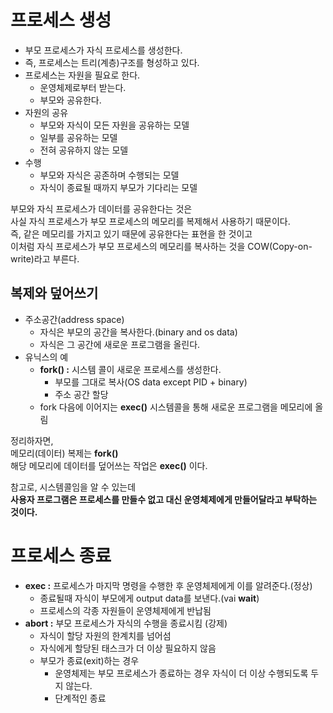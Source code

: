 # 프로세스 생성 
* 부모 프로세스가 자식 프로세스를 생성한다.     
* 즉, 프로세스는 트리(계층)구조를 형성하고 있다.  
* 프로세스는 자원을 필요로 한다.  
    * 운영체제로부터 받는다.   
    * 부모와 공유한다.  
* 자원의 공유
    * 부모와 자식이 모든 자원을 공유하는 모델 
    * 일부를 공유하는 모델
    * 전혀 공유하지 않는 모델 
* 수행
    * 부모와 자식은 공존하며 수행되는 모델     
    * 자식이 종료될 때까지 부모가 기다리는 모델     
        
부모와 자식 프로세스가 데이터를 공유한다는 것은          
사실 자식 프로세스가 부모 프로세스의 메모리를 복제해서 사용하기 때문이다.            
즉, 같은 메모리를 가지고 있기 때문에 공유한다는 표현을 한 것이고       
이처럼 자식 프로세스가 부모 프로세스의 메모리를 복사하는 것을 COW(Copy-on-write)라고 부른다.     
   
## 복제와 덮어쓰기  

* 주소공간(address space)   
    * 자식은 부모의 공간을 복사한다.(binary and os data)        
    * 자식은 그 공간에 새로운 프로그램을 올린다.      
* 유닉스의 예  
    * **fork() :** 시스템 콜이 새로운 프로세스를 생성한다.  
        * 부모를 그대로 복사(OS data except PID + binary)  
        * 주소 공간 할당 
    * fork 다음에 이어지는 **exec()** 시스템콜을 통해 새로운 프로그램을 메모리에 올림  
 
정리하자면,     
메모리(데이터) 복제는 **fork()**    
해당 메모리에 데이터를 덮어쓰는 작업은 **exec()** 이다.      
  
참고로, 시스템콜임을 알 수 있는데       
**사용자 프로그램은 프로세스를 만들수 없고 대신 운영체제에게 만들어달라고 부탁하는 것이다.**      

# 프로세스 종료  
* **exec :** 프로세스가 마지막 명령을 수행한 후 운영체제에게 이를 알려준다.(정상)      
    * 종료될때 자식이 부모에게 output data를 보낸다.(vai **wait**)     
    * 프로세스의 각종 자원들이 운영체제에게 반납됨   
* **abort :** 부모 프로세스가 자식의 수행을 종료시킴 (강제)   
    * 자식이 할당 자원의 한계치를 넘어섬   
    * 자식에게 할당된 태스크가 더 이상 필요하지 않음   
    * 부모가 종료(exit)하는 경우    
        * 운영체제는 부모 프로세스가 종료하는 경우 자식이 더 이상 수행되도록 두지 않는다.   
        * 단계적인 종료 

